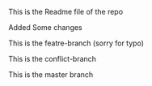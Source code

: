 This is the Readme file of the repo

Added Some changes

This is the featre-branch (sorry for typo)


This is the conflict-branch

This is the master branch